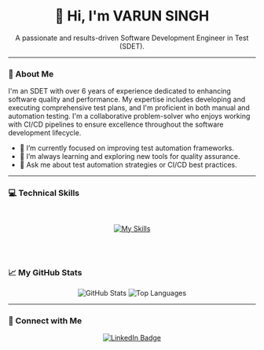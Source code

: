 <div align="center">
  <h1>👋 Hi, I'm VARUN SINGH</h1>
  <p>A passionate and results-driven Software Development Engineer in Test (SDET).</p>
</div>

---

### 🌟 About Me

I'm an SDET with over 6 years of experience dedicated to enhancing software quality and performance. My expertise includes developing and executing comprehensive test plans, and I'm proficient in both manual and automation testing. I'm a collaborative problem-solver who enjoys working with CI/CD pipelines to ensure excellence throughout the software development lifecycle.

- 🔭 I’m currently focused on improving test automation frameworks.
- 🌱 I’m always learning and exploring new tools for quality assurance.
- 💬 Ask me about test automation strategies or CI/CD best practices.

---

### 💻 Technical Skills

<div align="center">
  <br>
  
  [![My Skills](https://skillicons.dev/icons?i=java,python,selenium,jenkins,azure,kubernetes,git,github,bitbucket,linux,windows,mysql&perline=20)](https://skillicons.dev)
  
  <br>
  <br>
</div>

### 📈 My GitHub Stats

<div align="center">
  <img src="https://github-readme-stats.vercel.app/api?username=Vvarun0&show_icons=true&theme=radical" alt="GitHub Stats" />
  <img src="https://github-readme-stats.vercel.app/api/top-langs/?username=Vvarun0&layout=compact&theme=radical" alt="Top Languages" />
</div>

---

### 🤝 Connect with Me

<div align="center">
  <a href="https://www.linkedin.com/in/varun-singh9627" target="_blank"><img src="https://img.shields.io/badge/LinkedIn-0077B5?style=for-the-badge&logo=linkedin&logoColor=white" alt="LinkedIn Badge"/></a>
</div>
